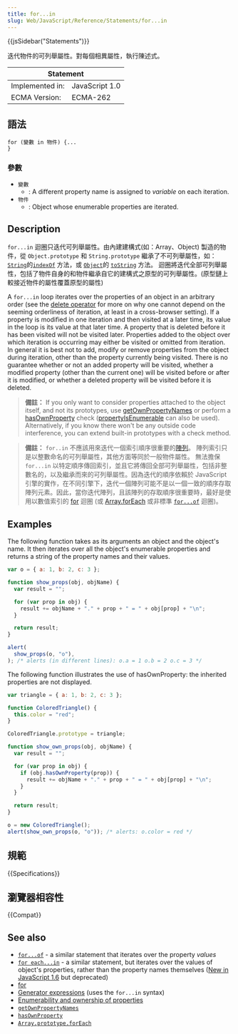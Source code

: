 ```yaml
---
title: for...in
slug: Web/JavaScript/Reference/Statements/for...in
---
```


{{jsSidebar("Statements")}}

迭代物件的可列舉屬性。對每個相異屬性，執行陳述式。

<table>
  <thead>
    <tr>
      <th colspan="2">Statement</th>
    </tr>
  </thead>
  <tbody>
    <tr>
      <td>Implemented in:</td>
      <td>JavaScript 1.0</td>
    </tr>
    <tr>
      <td>ECMA Version:</td>
      <td>ECMA-262</td>
    </tr>
  </tbody>
</table>

## 語法

```plain
for (變數 in 物件) {...
}
```

### 參數

- `變數`
  - : A different property name is assigned to _variable_ on each iteration.
- `物件`
  - : Object whose enumerable properties are iterated.

## Description

`for...in` 迴圈只迭代可列舉屬性。由內建建構式(如：Array、Object) 製造的物件，從 `Object.prototype` 和 `String.prototype` 繼承了不可列舉屬性，如： [`String`](/zh-TW/docs/JavaScript/Reference/Global_Objects/String)的[`indexOf`](/zh-TW/docs/JavaScript/Reference/Global_Objects/String/indexOf) 方法，或 [`Object`](/zh-TW/docs/JavaScript/Reference/Global_Objects/Object)的 [`toString`](/zh-TW/docs/JavaScript/Reference/Global_Objects/Object/toString) 方法。 迴圈將迭代全部可列舉屬性，包括了物件自身的和物件繼承自它的建構式之原型的可列舉屬性。(原型鏈上較接近物件的屬性覆蓋原型的屬性)

A `for...in` loop iterates over the properties of an object in an arbitrary order (see the [delete operator](/zh-TW/docs/JavaScript/Reference/Operators/delete#Cross-browser_issues) for more on why one cannot depend on the seeming orderliness of iteration, at least in a cross-browser setting). If a property is modified in one iteration and then visited at a later time, its value in the loop is its value at that later time. A property that is deleted before it has been visited will not be visited later. Properties added to the object over which iteration is occurring may either be visited or omitted from iteration. In general it is best not to add, modify or remove properties from the object during iteration, other than the property currently being visited. There is no guarantee whether or not an added property will be visited, whether a modified property (other than the current one) will be visited before or after it is modified, or whether a deleted property will be visited before it is deleted.

> **備註：** If you only want to consider properties attached to the object itself, and not its prototypes, use [getOwnPropertyNames](/zh-TW/docs/JavaScript/Reference/Global_Objects/Object/getOwnPropertyNames) or perform a [hasOwnProperty](/zh-TW/docs/JavaScript/Reference/Global_Objects/Object/hasOwnProperty) check ([propertyIsEnumerable](/zh-TW/docs/JavaScript/Reference/Global_Objects/Object/propertyIsEnumerable) can also be used). Alternatively, if you know there won't be any outside code interference, you can extend built-in prototypes with a check method.

> **備註：** `for..in` 不應該用來迭代一個索引順序很重要的[陣列](/zh-TW/docs/JavaScript/Reference/Global_Objects/Array)。 陣列索引只是以整數命名的可列舉屬性，其他方面等同於一般物件屬性。 無法擔保 `for...in` 以特定順序傳回索引，並且它將傳回全部可列舉屬性，包括非整數名的，以及繼承而來的可列舉屬性。因為迭代的順序依賴於 JavaScript 引擎的實作，在不同引擎下，迭代一個陣列可能不是以一個一致的順序存取陣列元素。因此，當你迭代陣列，且該陣列的存取順序很重要時，最好是使用以數值索引的 [for](/zh-TW/docs/JavaScript/Reference/Statements/for) 迴圈 (或 [Array.forEach](/zh-TW/docs/JavaScript/Reference/Global_Objects/Array/forEach) 或非標準 [`for...of`](/zh-TW/docs/JavaScript/Reference/Statements/for...of) 迴圈)。

## Examples

The following function takes as its arguments an object and the object's name. It then iterates over all the object's enumerable properties and returns a string of the property names and their values.

```js
var o = { a: 1, b: 2, c: 3 };

function show_props(obj, objName) {
  var result = "";

  for (var prop in obj) {
    result += objName + "." + prop + " = " + obj[prop] + "\n";
  }

  return result;
}

alert(
  show_props(o, "o"),
); /* alerts (in different lines): o.a = 1 o.b = 2 o.c = 3 */
```

The following function illustrates the use of hasOwnProperty: the inherited properties are not displayed.

```js
var triangle = { a: 1, b: 2, c: 3 };

function ColoredTriangle() {
  this.color = "red";
}

ColoredTriangle.prototype = triangle;

function show_own_props(obj, objName) {
  var result = "";

  for (var prop in obj) {
    if (obj.hasOwnProperty(prop)) {
      result += objName + "." + prop + " = " + obj[prop] + "\n";
    }
  }

  return result;
}

o = new ColoredTriangle();
alert(show_own_props(o, "o")); /* alerts: o.color = red */
```

## 規範

{{Specifications}}

## 瀏覽器相容性

{{Compat}}

## See also

- [`for...of`](/zh-TW/docs/JavaScript/Reference/Statements/for...of) - a similar statement that iterates over the property _values_
- [`for each...in`](/zh-TW/docs/JavaScript/Reference/Statements/for_each...in) - a similar statement, but iterates over the values of object's properties, rather than the property names themselves ([New in JavaScript 1.6](/zh-TW/docs/JavaScript/New_in_JavaScript/1.6) but deprecated)
- [for](/zh-TW/docs/JavaScript/Reference/Statements/for)
- [Generator expressions](/zh-TW/docs/JavaScript/Guide/Iterators_and_Generators) (uses the `for...in` syntax)
- [Enumerability and ownership of properties](/zh-TW/docs/Enumerability_and_ownership_of_properties)
- [`getOwnPropertyNames`](/zh-TW/docs/JavaScript/Reference/Global_Objects/Object/getOwnPropertyNames)
- [`hasOwnProperty`](/zh-TW/docs/JavaScript/Reference/Global_Objects/Object/hasOwnProperty)
- [`Array.prototype.forEach`](/zh-TW/docs/JavaScript/Reference/Global_Objects/Array/forEach)
